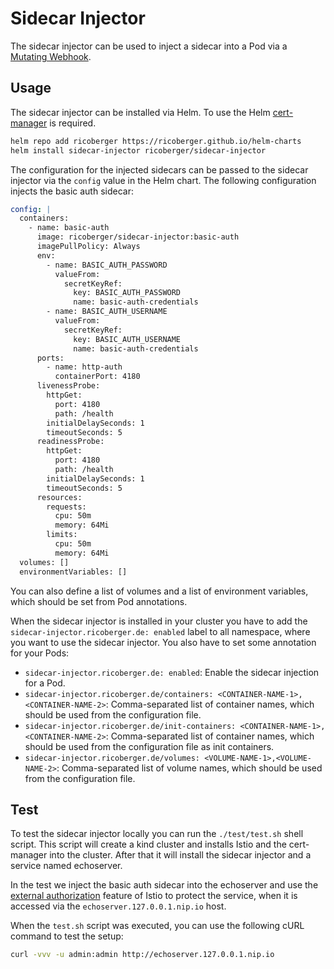 # Sidecar Injector

The sidecar injector can be used to inject a sidecar into a Pod via a [Mutating Webhook](https://kubernetes.io/docs/reference/access-authn-authz/extensible-admission-controllers/).

## Usage

The sidecar injector can be installed via Helm. To use the Helm [cert-manager](https://cert-manager.io) is required.

```sh
helm repo add ricoberger https://ricoberger.github.io/helm-charts
helm install sidecar-injector ricoberger/sidecar-injector
```

The configuration for the injected sidecars can be passed to the sidecar injector via the `config` value in the Helm chart. The following configuration injects the basic auth sidecar:

```yaml
config: |
  containers:
    - name: basic-auth
      image: ricoberger/sidecar-injector:basic-auth
      imagePullPolicy: Always
      env:
        - name: BASIC_AUTH_PASSWORD
          valueFrom:
            secretKeyRef:
              key: BASIC_AUTH_PASSWORD
              name: basic-auth-credentials
        - name: BASIC_AUTH_USERNAME
          valueFrom:
            secretKeyRef:
              key: BASIC_AUTH_USERNAME
              name: basic-auth-credentials
      ports:
        - name: http-auth
          containerPort: 4180
      livenessProbe:
        httpGet:
          port: 4180
          path: /health
        initialDelaySeconds: 1
        timeoutSeconds: 5
      readinessProbe:
        httpGet:
          port: 4180
          path: /health
        initialDelaySeconds: 1
        timeoutSeconds: 5
      resources:
        requests:
          cpu: 50m
          memory: 64Mi
        limits:
          cpu: 50m
          memory: 64Mi
  volumes: []
  environmentVariables: []
```

You can also define a list of volumes and a list of environment variables, which should be set from Pod annotations.

When the sidecar injector is installed in your cluster you have to add the `sidecar-injector.ricoberger.de: enabled` label to all namespace, where you want to use the sidecar injector. You also have to set some annotation for your Pods:

- `sidecar-injector.ricoberger.de: enabled`: Enable the sidecar injection for a Pod.
- `sidecar-injector.ricoberger.de/containers: <CONTAINER-NAME-1>,<CONTAINER-NAME-2>`: Comma-separated list of container names, which should be used from the configuration file.
- `sidecar-injector.ricoberger.de/init-containers: <CONTAINER-NAME-1>,<CONTAINER-NAME-2>`: Comma-separated list of container names, which should be used from the configuration file as init containers.
- `sidecar-injector.ricoberger.de/volumes: <VOLUME-NAME-1>,<VOLUME-NAME-2>`: Comma-separated list of volume names, which should be used from the configuration file.

## Test

To test the sidecar injector locally you can run the `./test/test.sh` shell script. This script will create a kind cluster and installs Istio and the cert-manager into the cluster. After that it will install the sidecar injector and a service named echoserver.

In the test we inject the basic auth sidecar into the echoserver and use the [external authorization](https://istio.io/latest/docs/tasks/security/authorization/authz-custom/) feature of Istio to protect the service, when it is accessed via the `echoserver.127.0.0.1.nip.io` host.

When the `test.sh` script was executed, you can use the following cURL command to test the setup:

```sh
curl -vvv -u admin:admin http://echoserver.127.0.0.1.nip.io
```
